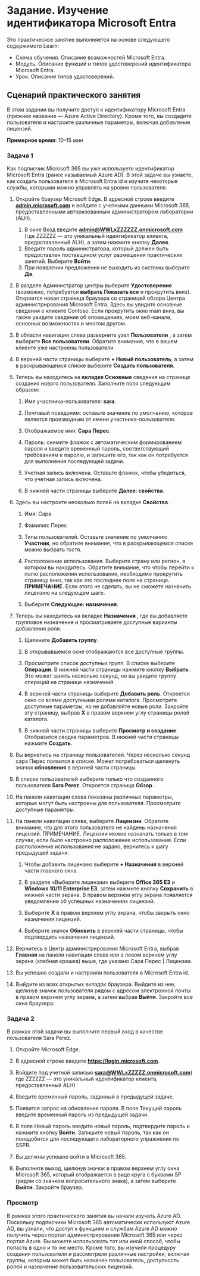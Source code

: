 <!---
---
Лабораторная работа. Заголовок: "Изучение параметров пользователя Microsoft Entra идентификатора" Схема обучения/Модуль/Урок: "Схема обучения: описание возможностей Microsoft Entra; Модуль 1. Описание функций и типов удостоверений идентификатора Microsoft Entra; Урок 3. Описание Microsoft Entra типов удостоверений
---
--->

# Задание. Изучение идентификатора Microsoft Entra

Это практическое занятие выполняется на основе следующего содержимого Learn:

- Схема обучения. Описание возможностей Microsoft Entra.
- Модуль. Описание функций и типов удостоверений идентификатора Microsoft Entra.
- Урок. Описание типов удостоверений.

## Сценарий практического занятия

В этом задании вы получите доступ к идентификатору Microsoft Entra (прежнее название — Azure Active Directory).  Кроме того, вы создадите пользователя и настроите различные параметры, включая добавление лицензий.  

**Примерное время**: 10–15 мин

### Задача 1

Как подписчик Microsoft 365 вы уже используете идентификатор Microsoft Entra (ранее называемый Azure AD).  В этой задаче вы узнаете, как создать пользователя в Microsoft Entra id и изучите некоторые службы, которыми можно управлять на уровне пользователя.

1. Откройте браузер Microsoft Edge. В адресной строке введите **[admin.microsoft.com](https://admin.microsoft.com)** и войдите с учетными данными Microsoft 365, предоставленными авторизованным администратором лаборатории (ALH).
    1. В окне Вход введите **admin@WWLxZZZZZZ.onmicrosoft.com** (где ZZZZZZ — это уникальный идентификатор клиента, предоставленный ALH), а затем нажмите кнопку **Далее**.
    1. Введите пароль администратора, который должен быть предоставлен поставщиком услуг размещения практических занятий. Выберите **Войти**.
    1. При появлении предложения не выходить из системы выберите **Да**.

1. В разделе Администратор центры выберите **Удостоверение** (возможно, потребуется **выбрать Показать все** и прокрутить вниз).  Откроется новая страница браузера со страницей обзора Центра администрирования Microsoft Entra. Здесь вы увидите основные сведения о клиенте Contoso. Если прокрутить окно main вниз, вы также увидите сведения об оповещениях, моем веб-канале, основных возможностях и многом другом.

1. В области навигации слева разверните узел **Пользователи** , а затем выберите **Все пользователи**. Обратите внимание, что в вашем клиенте уже настроены пользователи.

1. В верхней части страницы выберите **+ Новый пользователь**, а затем в раскрывающемся списке выберите **Создать пользователя**.

1. Теперь вы находитесь на **вкладке Основные** сведения на странице создания нового пользователя. Заполните поля следующим образом:
    1. Имя участника-пользователя: **sara**.

    1. Почтовый псевдоним: оставьте значение по умолчанию, которое является производным от имени участника-пользователя.

    1. Отображаемое имя: **Сара Перес**.

    1. Пароль: снимите флажок с автоматическим формированием пароля и введите временный пароль, соответствующий требованиям к паролю, и запишите его, так как он потребуется для выполнения последующей задачи.

    1. Учетная запись включена. Оставьте флажок, чтобы убедиться, что учетная запись включена.

    1. В нижней части страницы выберите **Далее: свойства**.

1. Здесь вы настроите несколько полей на вкладке **Свойства** .

    1. Имя: Сара

    1. Фамилия: Перес

    1. Типы пользователей. Оставьте значение по умолчанию **Участник**, но обратите внимание, что в раскрывающемся списке можно выбрать гостя.

    1. Расположение использования. Выберите страну или регион, в котором вы находитесь.  Обратите внимание, что чтобы перейти к полю расположения использования, необходимо прокрутить страницу вниз, так как это последнее поле на странице.  **ПРИМЕЧАНИЕ**. Если этого не сделать, вы не сможете назначить лицензию на следующем шаге.

    1. Выберите **Следующее: назначения**.

1. Теперь вы находитесь на вкладке **Назначения** , где вы добавляете групповое назначение и просматриваете доступные варианты добавления роли.

    1. Щелкните **Добавить группу**.

    1. В открывавшемся окне отображаются все доступные группы.  

    1. Просмотрите список доступных групп.  В списке выберите **Операции**.  В нижней части страницы нажмите кнопку **Выбрать** .  Это может занять несколько секунд, но вы увидите группу операций на странице назначений.

    1. В верхней части страницы выберите **Добавить роль**.  Откроется окно со всеми доступными ролями каталога.  Просмотрите доступные параметры, но не добавляйте новые роли.  Закройте эту страницу, выбрав **X** в правом верхнем углу страницы ролей каталога.
    1. В нижней части страницы выберите **Просмотр и создание**. Отобразится сводка параметров.  В нижней части страницы нажмите **Создать**.

1. Вы вернелись на страницу пользователей.  Через несколько секунд сара Перес появится в списке.  Может потребоваться щелкнуть значок **обновления** в верхней части страницы.

1. В списке пользователей выберите только что созданного пользователя **Sara Perez**.  Откроется страница **Обзор** .

1. На панели навигации слева показаны различные параметры, которые могут быть настроены для пользователя. Просмотрите доступные параметры.

1. На панели навигации слева, выберите **Лицензии**.  Обратите внимание, что для этого пользователя не найдены назначения лицензий.  ПРИМЕЧАНИЕ. Лицензии можно назначать только в том случае, если было настроено расположение использования. Если расположение использования не задано, вернитесь к шагу предыдущей задачи.

    1. Чтобы добавить лицензию выберите **+ Назначения** в верхней части главного окна.

    1. В разделе «Выберите лицензии» выберите **Office 365 E3** и **Windows 10/11 Enterprise E3**, затем нажмите кнопку **Сохранить** в нижней части экрана. В правом верхнем углу экрана появляется уведомление об успешных назначениях лицензий.

    1. Выберите **X** в правом верхнем углу экрана, чтобы закрыть окно назначения лицензий.

    1. Выберите значок **Обновить** в верхней части страницы, чтобы подтвердить назначения лицензий.

1. Вернитесь в Центр администрирования Microsoft Entra, выбрав **Главная** на панели навигации слева или в левом верхнем углу экрана (хлебная крошка) выше, где указано Сара Перес | Лицензии.

1. Вы успешно создали и настроили пользователя в Microsoft Entra id.

1. Выйдите из всех открытых вкладок браузера. Выйдите из нее, щелкнув значок пользователя рядом с адресом электронной почты в правом верхнем углу экрана, а затем выбрав **Выйти**. Закройте все окна браузера.

### Задача 2

В рамках этой задачи вы выполните первый вход в качестве пользователя Sara Perez.

1. Откройте Microsoft Edge.

2. В адресной строке введите **https://login.microsoft.com**.

3. Войдите под учетной записью **sara@WWLxZZZZZ.onmicrosoft.com**( где ZZZZZZ — это уникальный идентификатор клиента, предоставленный ALH)
4. Введите временный пароль, заданный в предыдущей задаче.

5. Появится запрос на обновление пароля. В поле Текущий пароль введите временный пароль из предыдущей задачи.

6. В поле Новый пароль введите новый пароль, подтвердите пароль и нажмите кнопку **Войти**.  Запишите новый пароль, так как он понадобится для последующего лабораторного упражнения по SSPR.

7. Вы должны успешно войти в Microsoft 365.

8. Выполните выход, щелкнув значок в правом верхнем углу окна Microsoft 365, который отображается в виде круга с буквами SP (рядом со значком вопросительного знака), а затем выберите **Выйти**. Закройте браузер.

### Просмотр

В рамках этого практического занятия вы начали изучать Azure AD. Поскольку подписчики Microsoft 365 автоматически используют Azure AD, вы узнали, что доступ к функциям и службам Azure AD можно получить через портал администрирования Microsoft 365 или через портал Azure.  Вы можете использовать тот или иной способ, чтобы попасть в одно и то же место.  Кроме того, вы изучили процедуру создания пользователя и рассмотрели различные настройки, включая группы, которым может быть назначен пользователь, доступность ролей и назначение пользовательских лицензий.
